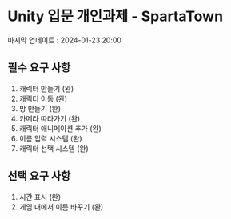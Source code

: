 # Unity 입문 개인과제 - SpartaTown
마지막 업데이트 : 2024-01-23 20:00

## 필수 요구 사항
1. 캐릭터 만들기 (완)
2. 캐릭터 이동 (완)
3. 방 만들기 (완)
4. 카메라 따라가기 (완)
5. 캐릭터 애니메이션 추가 (완)
6. 이름 입력 시스템 (완)
7. 캐릭터 선택 시스템 (완)

## 선택 요구 사항
1. 시간 표시 (완)  
2. 게임 내에서 이름 바꾸기 (완)  
